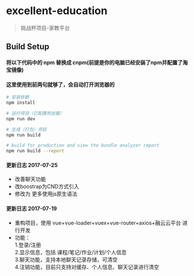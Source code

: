 # excellent-education

> 挑战杯项目-家教平台

## Build Setup

#### 将以下代码中的 npm 替换成 cnpm(前提是你的电脑已经安装了npm并配置了淘宝镜像)
#### 这里使用到前两句就够了，会自动打开浏览器的
``` bash
# 安装依赖
npm install

# 运行项目（已配置热加载）
npm run dev

# 生成（打包）项目
npm run build

# build for production and view the bundle analyzer report
npm run build --report
```

#### 更新日志 2017-07-25
- 改善聊天功能
- 改boostrap为CND方式引入
- 修改为 更多使用js原生语法

#### 更新日志 2017-07-19

- 重构项目，使用 vue+vue-loader+vuex+vue-router+axios+融云云平台 进行开发
- 功能：  
  1.登录/注册  
  2.显示信息，包括 课程/笔记/作业/计划/个人信息  
  3.聊天功能，支持本地聊天记录存储，可清空  
  4.注销功能，目前只支持对缓存、个人信息、聊天记录进行清空  